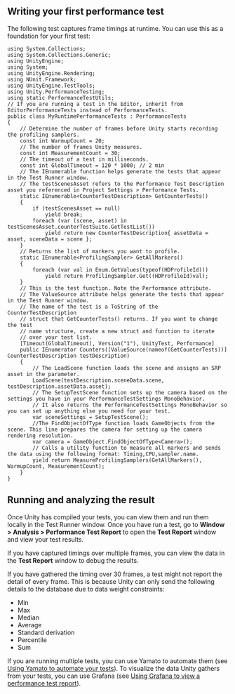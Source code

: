 ## Writing your first performance test
The following test captures frame timings at runtime. You can use this as a foundation for your first test:

```
using System.Collections;
using System.Collections.Generic;
using UnityEngine;
using System;
using UnityEngine.Rendering;
using NUnit.Framework;
using UnityEngine.TestTools;
using Unity.PerformanceTesting;
using static PerformanceTestUtils;
// If you are running a test in the Editor, inherit from EditorPerformanceTests instead of PerformanceTests.
public class MyRuntimePerformanceTests : PerformanceTests
{
    // Determine the number of frames before Unity starts recording the profiling samplers.
    const int WarmupCount = 20;
    // The number of frames Unity measures.
    const int MeasurementCount = 30;
    // The timeout of a test in milliseconds.
    const int GlobalTimeout = 120 * 1000; // 2 min
    // The IEnumerable function helps generate the tests that appear in the Test Runner window.
    // The testScenesAsset refers to the Performance Test Description asset you referenced in Project Settings > Performance Tests.
    static IEnumerable<CounterTestDescription> GetCounterTests()
    {
        if (testScenesAsset == null)
            yield break;
        foreach (var (scene, asset) in testScenesAsset.counterTestSuite.GetTestList())
            yield return new CounterTestDescription{ assetData = asset, sceneData = scene };
    }
    // Returns the list of markers you want to profile.
    static IEnumerable<ProfilingSampler> GetAllMarkers()
    {
        foreach (var val in Enum.GetValues(typeof(HDProfileId)))
            yield return ProfilingSampler.Get((HDProfileId)val);
    }
    // This is the test function. Note the Performance attribute.
    // The ValueSource attribute helps generate the tests that appear in the Test Runner window.
    // The name of the test is a ToString of the CounterTestDescription
    // struct that GetCounterTests() returns. If you want to change the test
    // name structure, create a new struct and function to iterate
    // over your test list.
    [Timeout(GlobalTimeout), Version("1"), UnityTest, Performance]
    public IEnumerator Counters([ValueSource(nameof(GetCounterTests))] CounterTestDescription testDescription)
    {
        // The LoadScene function loads the scene and assigns an SRP asset in the parameter.
        LoadScene(testDescription.sceneData.scene, testDescription.assetData.asset);
        // The SetupTestScene function sets up the camera based on the settings you have in your PerformanceTestSettings MonoBehavior.
        // It also returns the PerformanceTestSettings MonoBehavior so you can set up anything else you need for your test.
        var sceneSettings = SetupTestScene();
        //The FindObjectOfType function loads GameObjects from the scene. This line prepares the camera for setting up the camera rendering resolution.
        var camera = GameObject.FindObjectOfType<Camera>();
        // Calls a utility function to measure all markers and sends the data using the following format: Timing,CPU,sampler.name.
        yield return MeasureProfilingSamplers(GetAllMarkers(), WarmupCount, MeasurementCount);
    }
}
```

<a name="running-and-analyzing-the-result"></a>
## Running and analyzing the result
Once Unity has compiled your tests, you can view them and run them locally in the Test Runner window. Once you have run a test, go to **Window > Analysis > Performance Test Report** to open the **Test Report** window and view your test results.

If you have captured timings over multiple frames, you can view the data in the **Test Report** window to debug the results.

If you have gathered the timing over 30 frames, a test might not report the detail of every frame. This is because Unity can only send the following details to the database due to data weight constraints:

- Min
- Max
- Median
- Average
- Standard derivation
- Percentile
- Sum

If you are running multiple tests, you can use Yamato to automate them (see [Using Yamato to automate your tests](Using-Yamato-to-automate-your-tests.md)). To visualize the data Unity gathers from your tests, you can use Grafana (see [Using Grafana to view a performance test report](Using-Grafana-to-view-a-performance-test-report.md)).
